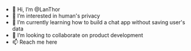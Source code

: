 - 👋 Hi, I’m @LanThor
- 👀 I’m interested in human's privacy
- 🌱 I’m currently learning how to build a chat app without saving user's data
- 💞️ I’m looking to collaborate on product development
- 📫 Reach me here

<!---
LanThor/LanThor is a ✨ special ✨ repository because its `README.md` (this file) appears on your GitHub profile.
You can click the Preview link to take a look at your changes.
--->
